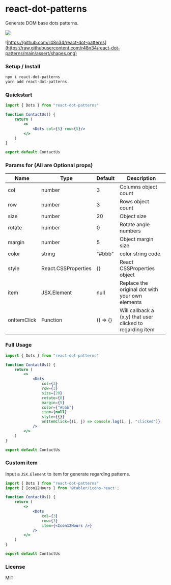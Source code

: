 # react-dot-patterns  
Generate DOM base dots patterns.  

<a href="https://www.npmjs.com/package/react-dot-patterns"> <img src="https://img.shields.io/npm/v/react-dot-patterns" /> </a>

![https://github.com/r48n34/react-dot-patterns](https://raw.githubusercontent.com/r48n34/react-dot-patterns/main/assert/shapes.png)


### Setup / Install
```bash
npm i react-dot-patterns
yarn add react-dot-patterns
```

### Quickstart
```jsx
import { Dots } from "react-dot-patterns"

function ContactUs() {
    return (
        <>
            <Dots col={5} row={5}/>
        </>
    )
}

export default ContactUs
```

### Params for <Dots /> (All are Optional props)

| Name                      |  Type                | Default   | Description                                               | 
| ------------------------- | ----------------     | --------- | --------------------------------------------------------- | 
| col                       | number               | 3         | Columns object count                                      | 
| row                       | number               | 3         | Rows object count                                         | 
| size                      | number               | 20        | Object size                                               |   
| rotate                    | number               | 0         | Rotate angle numbers                                      |   
| margin                    | number               | 5         | Object margin size                                        |   
| color                     | string               | "#bbb"    | color string code                                         |   
| style                     | React.CSSProperties  | {}        | React CSSProperties object                                |   
| item                      | JSX.Element          | null      | Replace the original dot with your own elements           |   
| onItemClick               | Function             | () => {}  | Will callback a (x,y) that user clicked to regarding item |   

### Full Usage
```jsx
import { Dots } from "react-dot-patterns"

function ContactUs() {
    return (
        <>
            <Dots
                col={3}
                row={3}
                size={20}
                rotate={0}
                margin={5}
                color={"#bbb"}
                item={null}
                style={{}}
                onItemClick={(i, j) => console.log(i, j, "clicked")}
            />
        </>
    )
}

export default ContactUs
```

### Custom item
Input a `JSX.Element` to item for generate regarding patterns.   

```jsx
import { Dots } from "react-dot-patterns"
import { Icon12Hours } from '@tabler/icons-react';

function ContactUs() {
    return (
        <>
            <Dots
                col={3}
                row={3}
                item={<Icon12Hours />}
            />
        </>
    )
}

export default ContactUs
```

### License
MIT